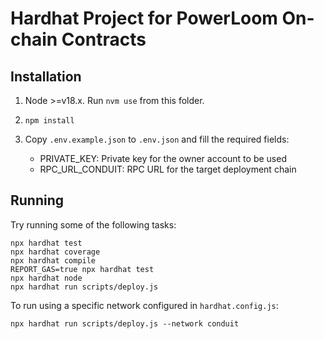 # Hardhat Project for PowerLoom On-chain Contracts 

## Installation

1. Node >=v18.x. Run `nvm use` from this folder.

2. `npm install`

3. Copy `.env.example.json` to `.env.json` and fill the required fields:
    - PRIVATE_KEY: Private key for the owner account to be used
    - RPC_URL_CONDUIT: RPC URL for the target deployment chain

## Running

Try running some of the following tasks:

```shell
npx hardhat test
npx hardhat coverage
npx hardhat compile
REPORT_GAS=true npx hardhat test
npx hardhat node
npx hardhat run scripts/deploy.js
```

To run using a specific network configured in `hardhat.config.js`:
```shell
npx hardhat run scripts/deploy.js --network conduit
```
